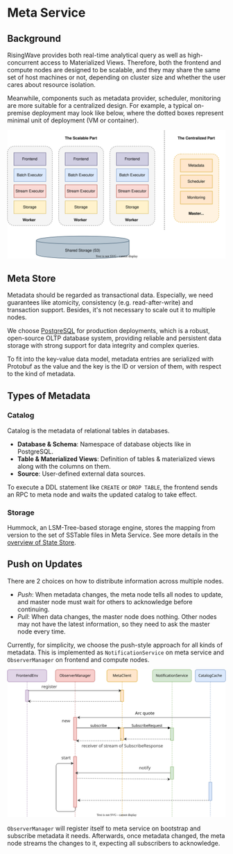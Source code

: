 # Meta Service

<!-- toc -->

## Background

RisingWave provides both real-time analytical query as well as high-concurrent access to Materialized Views. Therefore, both the frontend and compute nodes are designed to be scalable, and they may share the same set of host machines or not, depending on cluster size and whether the user cares about resource isolation.

Meanwhile, components such as metadata provider, scheduler, monitoring are more suitable for a centralized design. For example, a typical on-premise deployment may look like below, where the dotted boxes represent minimal unit of deployment (VM or container).

![Cluster Deployment](../images/meta-service/cluster-deployment.svg)

## Meta Store

Metadata should be regarded as transactional data. Especially, we need guarantees like atomicity, consistency (e.g. read-after-write) and transaction support. Besides, it's not necessary to scale out it to multiple nodes.

We choose [PostgreSQL](https://www.postgresql.org/) for production deployments, which is a robust, open-source OLTP database system, providing reliable and persistent data storage with strong support for data integrity and complex queries.

To fit into the key-value data model, metadata entries are serialized with Protobuf as the value and the key is the ID or version of them, with respect to the kind of metadata.

## Types of Metadata
### Catalog

Catalog is the metadata of relational tables in databases.

- **Database & Schema**: Namespace of database objects like in PostgreSQL.
- **Table & Materialized Views**: Definition of tables & materialized views along with the columns on them.
- **Source**: User-defined external data sources.

To execute a DDL statement like `CREATE` or `DROP TABLE`, the frontend sends an RPC to meta node and waits the updated catalog to take effect.

### Storage

Hummock, an LSM-Tree-based storage engine, stores the mapping from version to the set of SSTable files in Meta Service. See more details in the [overview of State Store](./state-store-overview.md).

## Push on Updates

There are 2 choices on how to distribute information across multiple nodes.

* *Push*: When metadata changes, the meta node tells all nodes to update, and master node must wait for others to acknowledge before continuing.
* *Pull*: When data changes, the master node does nothing. Other nodes may not have the latest information, so they need to ask the master node every time.

Currently, for simplicity, we choose the push-style approach for all kinds of metadata. This is implemented as `NotificationService` on meta service and `ObserverManager` on frontend and compute nodes.

![Notification](../images/meta-service/notification.svg)

`ObserverManager` will register itself to meta service on bootstrap and subscribe metadata it needs. Afterwards, once metadata changed, the meta node streams the changes to it, expecting all subscribers to acknowledge.
